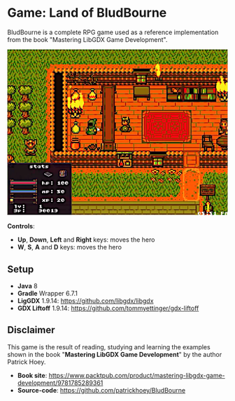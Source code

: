 # Game: Land of BludBourne

BludBourne is a complete RPG game used as a reference implementation from the book "Mastering LibGDX Game Development".

![Land of BludBourne](bludbourne-screen.png "Land of BludBourne")

**Controls**:
- **Up**, **Down**, **Left** and **Right** keys: moves the hero
- **W**, **S**, **A** and **D** keys: moves the hero

## Setup

- **Java** 8
- **Gradle** Wrapper 6.7.1
- **LigGDX** 1.9.14: https://github.com/libgdx/libgdx
- **GDX Liftoff** 1.9.14: https://github.com/tommyettinger/gdx-liftoff

## Disclaimer

This game is the result of reading, studying and learning the examples shown in the book "**Mastering LibGDX Game Development**" by the author Patrick Hoey.

- **Book site**: https://www.packtpub.com/product/mastering-libgdx-game-development/9781785289361
- **Source-code**: https://github.com/patrickhoey/BludBourne
